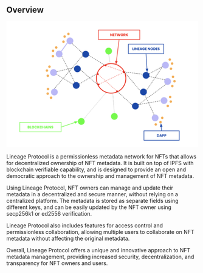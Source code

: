 ## Overview

![Lineage protocol top-level overview](/assets/img/overview.png)

Lineage Protocol is a permissionless metadata network for NFTs that allows for decentralized ownership of NFT metadata. It is built on top of IPFS with blockchain verifiable capability, and is designed to provide an open and democratic approach to the ownership and management of NFT metadata.

Using Lineage Protocol, NFT owners can manage and update their metadata in a decentralized and secure manner, without relying on a centralized platform. The metadata is stored as separate fields using different keys, and can be easily updated by the NFT owner using secp256k1 or ed2556 verification.

Lineage Protocol also includes features for access control and permissionless collaboration, allowing multiple users to collaborate on NFT metadata without affecting the original metadata.

Overall, Lineage Protocol offers a unique and innovative approach to NFT metadata management, providing increased security, decentralization, and transparency for NFT owners and users.
